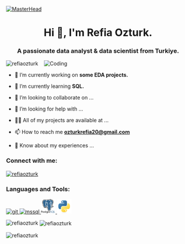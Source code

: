 [![MasterHead](https://i.pinimg.com/originals/9e/0a/c8/9e0ac82bc17ff00708da6bd09593177e.gif)](https://rishavchanda.io)
<h1 align="center">Hi 👋, I'm Refia Ozturk.</h1>
<h3 align="center">A passionate data analyst & data scientist from Turkiye.</h3>
<img align="right" alt="Coding" width="400" src="https://stemettes.org/zine/wp-content/uploads/sites/3/2021/12/ai-gif.gif">

<p align="left"> <img src="https://komarev.com/ghpvc/?username=refiaozturk&label=Profile%20views&color=0e75b6&style=flat" alt="refiaozturk" /> </p>

- 🔭 I’m currently working on **some EDA projects.**

- 🌱 I’m currently learning **SQL.**

- 👯 I’m looking to collaborate on ...

- 🤝 I’m looking for help with ...

- 👨‍💻 All of my projects are available at ...

- 📫 How to reach me **ozturkrefia20@gmail.com**

- 📄 Know about my experiences ...

<h3 align="left">Connect with me:</h3>
<p align="left">
<a href="https://linkedin.com/in/refiaozturk" target="blank"><img align="center" src="https://raw.githubusercontent.com/rahuldkjain/github-profile-readme-generator/master/src/images/icons/Social/linked-in-alt.svg" alt="refiaozturk" height="30" width="40" /></a>
</p>

<h3 align="left">Languages and Tools:</h3>
<p align="left"> <a href="https://git-scm.com/" target="_blank" rel="noreferrer"> <img src="https://www.vectorlogo.zone/logos/git-scm/git-scm-icon.svg" alt="git" width="40" height="40"/> </a> <a href="https://www.microsoft.com/en-us/sql-server" target="_blank" rel="noreferrer"> <img src="https://www.svgrepo.com/show/303229/microsoft-sql-server-logo.svg" alt="mssql" width="40" height="40"/> </a> <a href="https://www.postgresql.org" target="_blank" rel="noreferrer"> <img src="https://raw.githubusercontent.com/devicons/devicon/master/icons/postgresql/postgresql-original-wordmark.svg" alt="postgresql" width="40" height="40"/> </a> <a href="https://www.python.org" target="_blank" rel="noreferrer"> <img src="https://raw.githubusercontent.com/devicons/devicon/master/icons/python/python-original.svg" alt="python" width="40" height="40"/> </a> </p>

<p><img align="left" src="https://github-readme-stats.vercel.app/api/top-langs?username=refiaozturk&show_icons=true&locale=en&layout=compact" alt="refiaozturk" /></p>

<p>&nbsp;<img align="center" src="https://github-readme-stats.vercel.app/api?username=refiaozturk&show_icons=true&locale=en" alt="refiaozturk" /></p>

<p><img align="center" src="https://github-readme-streak-stats.herokuapp.com/?user=refiaozturk&" alt="refiaozturk" /></p>

